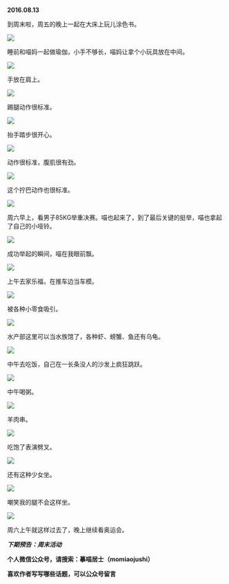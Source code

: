
          
            
**2016.08.13**

到周末啦，周五的晚上一起在大床上玩儿涂色书。




![](//upload-images.jianshu.io/upload_images/51001-27dcc54fe2108eb7.jpg)




睡前和喵妈一起做瑜伽，小手不够长，喵妈让拿个小玩具放在中间。




![](//upload-images.jianshu.io/upload_images/51001-bbe1bfd33358f4f6.jpg)




手放在肩上。




![](//upload-images.jianshu.io/upload_images/51001-c213791ed7a214f0.jpg)




踢腿动作很标准。




![](//upload-images.jianshu.io/upload_images/51001-11ff186e3b9c3eae.jpg)




抬手踏步很开心。




![](//upload-images.jianshu.io/upload_images/51001-fc7ff93f8b4b81f7.jpg)




动作很标准，腹肌很有劲。




![](//upload-images.jianshu.io/upload_images/51001-d1e5fba0b1553f64.jpg)




这个拧巴动作也很标准。




![](//upload-images.jianshu.io/upload_images/51001-6c7f367fbaa119cb.jpg)




周六早上，看男子85KG举重决赛。喵也起来了，到了最后关键的挺举，喵也拿起了自己的小哑铃。




![](//upload-images.jianshu.io/upload_images/51001-30f805cb355ac0d7.jpg)




成功举起的瞬间，喵在我眼前飘。




![](//upload-images.jianshu.io/upload_images/51001-767f037e250c5cab.jpg)




上午去家乐福，在推车边当车模。




![](//upload-images.jianshu.io/upload_images/51001-ee41ff8345964160.jpg)




被各种小零食吸引。




![](//upload-images.jianshu.io/upload_images/51001-234e2608c30e1d8f.jpg)




水产部这里可以当水族馆了，各种虾、螃蟹、鱼还有乌龟。




![](//upload-images.jianshu.io/upload_images/51001-e79fe38893958b19.jpg)




中午去吃饭，自己在一长条没人的沙发上疯狂跳跃。




![](//upload-images.jianshu.io/upload_images/51001-2971f7171ad6da02.jpg)




中午喝粥。




![](//upload-images.jianshu.io/upload_images/51001-c435bea35379f65e.jpg)




羊肉串。




![](//upload-images.jianshu.io/upload_images/51001-8af7ec8096be2a8f.jpg)




吃饱了表演劈叉。




![](//upload-images.jianshu.io/upload_images/51001-dbad33ab762bd592.jpg)




还有这种少女坐。




![](//upload-images.jianshu.io/upload_images/51001-6acfce3dc3f82910.jpg)




嘲笑我的腿不会这样坐。




![](//upload-images.jianshu.io/upload_images/51001-088780376fdd7fb2.jpg)




周六上午就这样过去了，晚上继续看奥运会。


***下期预告：周末活动***


**个人微信公众号，请搜索：摹喵居士（momiaojushi）**

**喜欢作者写写哪些话题，可以公众号留言**

          
        